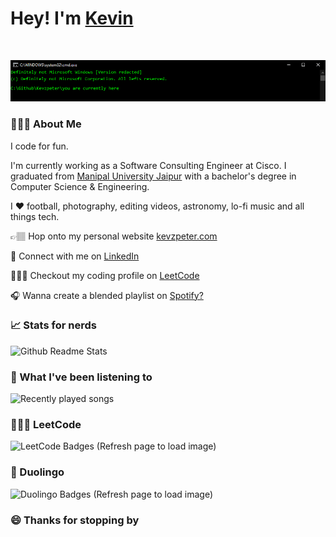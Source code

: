 # Hey! I'm [Kevin](https://kevzpeter.com)
<br/>

![Hackerman](/gifs/cmd.gif)

### 🙋🏽‍♂️ About Me

I code for fun.
<br />

I'm currently working as a Software Consulting Engineer at Cisco. I graduated from [Manipal University Jaipur](https://jaipur.manipal.edu "College website!") with a bachelor's degree in Computer Science & Engineering.

I ❤ football, photography, editing videos, astronomy, lo-fi music and all things tech.

👉🏽 Hop onto my personal website  [kevzpeter.com](https://kevzpeter.com)

💼 Connect with me on [LinkedIn](https://linkedin.com/in/kevinpeterk)

🧑🏽‍💻 Checkout my coding profile on [LeetCode](https://leetcode.com/kevzpeter)

🎧 Wanna create a blended playlist on [Spotify?](https://open.spotify.com/user/kevzpeter)

### 📈 Stats for nerds

![Github Readme Stats](https://github-readme-stats-5udv09b4j-kevzpeter.vercel.app/api?username=kevzpeter&border_radius=10px&title_color=fff&text_color=fff&show_icons=true&bg_color=45,00f260,0575e6&icon_color=212121&hide_border=true&rank_icon=github)

### 🎵 What I've been listening to

![Recently played songs](https://spotify-recently-played-readme.vercel.app/api?user=kevzpeter)
<br />

### 🧑🏽‍💻 LeetCode

![LeetCode Badges (Refresh page to load image)](https://leetcode-badge-showcase.vercel.app/api?username=kevzpeter&theme=beach&filter=comp&animated=true)
<br />

### 🦉 Duolingo

![Duolingo Badges (Refresh page to load image)](https://duolingo-stats-card.vercel.app/api?username=Kevin_Peter)
<br />

### 😄 Thanks for stopping by
